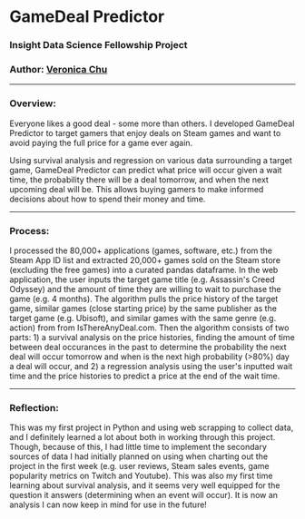 # GameDeal Predictor
### Insight Data Science Fellowship Project

### Author: [Veronica Chu](https://www.linkedin.com/in/chuveronica/)

----

### Overview:

Everyone likes a good deal - some more than others. I developed GameDeal Predictor to target gamers that enjoy deals on Steam games and want to avoid paying the full price for a game ever again. 

Using survival analysis and regression on various data surrounding a target game, GameDeal Predictor can predict what price will occur given a wait time, the probability there will be a deal tomorrow, and when the next upcoming deal will be. This allows buying gamers to make informed decisions about how to spend their money and time.

----

### Process:

I processed the 80,000+ applications (games, software, etc.) from the Steam App ID list and extracted 20,000+ games sold on the Steam store (excluding the free games) into a curated pandas dataframe. In the web application, the user inputs the target game title (e.g. Assassin's Creed Odyssey) and the amount of time they are willing to wait to purchase the game (e.g. 4 months). The algorithm pulls the price history of the target game, similar games (close starting price) by the same publisher as the target game (e.g. Ubisoft), and similar games with the same genre (e.g. action) from from IsThereAnyDeal.com. Then the algorithm consists of two parts: 1) a survival analysis on the price histories, finding the amount of time between deal occurances in the past to determine the probability the next deal will occur tomorrow and when is the next high probability (>80%) day a deal will occur, and 2) a regression analysis using the user's inputted wait time and the price histories to predict a price at the end of the wait time. 

----

### Reflection:

This was my first project in Python and using web scrapping to collect data, and I definitely learned a lot about both in working through this project. Though, because of this, I had little time to implement the secondary sources of data I had initially planned on using when charting out the project in the first week (e.g. user reviews, Steam sales events, game popularity metrics on Twitch and Youtube). This was also my first time learning about survival analysis, and it seems very well equipped for the question it answers (determining when an event will occur). It is now an analysis I can now keep in mind for use in the future!
